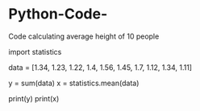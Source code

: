 # Python-Code-
Code calculating average height  of 10 people

import statistics

data = [1.34, 1.23, 1.22, 1.4, 1.56, 1.45, 1.7, 1.12, 1.34, 1.11]

y = sum(data)
x = statistics.mean(data)

print(y)
print(x)
